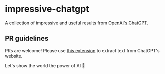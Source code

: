 # impressive-chatgpt
A collection of impressive and useful results from [OpenAI's ChatGPT](https://chat.openai.com/chat).

## PR guidelines

PRs are welcome! 
Please use [this extension](https://chrome.google.com/webstore/detail/markdownload-markdown-web/pcmpcfapbekmbjjkdalcgopdkipoggdi/related?hl=en-GB) to extract text from ChatGPT's website.

Let's show the world the power of AI 💪
